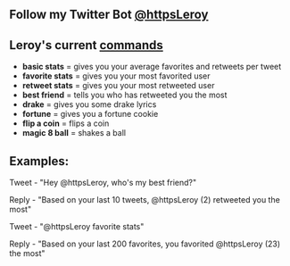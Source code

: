 ## Follow my Twitter Bot [@httpsLeroy](https://twitter.com/httpsLeroy?lang=en)


## Leroy's current [commands](https://pastebin.com/5KkfFJsH)
* __basic stats__ = gives you your average favorites and retweets per tweet
* __favorite stats__ = gives you your most favorited user
* __retweet stats__ = gives you your most retweeted user
* __best friend__ = tells you who has retweeted you the most
* __drake__ = gives you some drake lyrics
* __fortune__ = gives you a fortune cookie
* __flip a coin__ = flips a coin
* __magic 8 ball__ = shakes a ball


## Examples:


Tweet - "Hey @httpsLeroy, who's my best friend?"


Reply - "Based on your last 10 tweets, @httpsLeroy (2) retweeted you the most"


Tweet - "@httpsLeroy favorite stats"


Reply - "Based on your last 200 favorites, you favorited @httpsLeroy (23) the most"